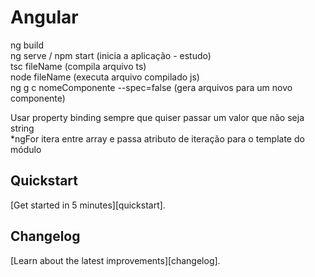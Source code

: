 ﻿# Angular

ng build  
ng serve / npm start (inicia a aplicação - estudo)  
tsc fileName (compila arquivo ts)  
node fileName (executa arquivo compilado js)  
ng g c nomeComponente --spec=false (gera arquivos para um novo componente)  


Usar property binding sempre que quiser passar um valor que não seja string  
*ngFor itera entre array e passa atributo de iteração para o template do módulo  


## Quickstart

[Get started in 5 minutes][quickstart].


## Changelog

[Learn about the latest improvements][changelog]. 